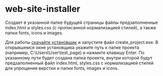 # web-site-installer
Создает в указанной папке будущей страницы файлы предзаполненные index.html и styles.css (с прописанной нормализацией стилей), а также папки fonts, icons и images.

Для работы [скачайте установщик](https://github.com/AlexandrFaleev/web-site-installer/archive/refs/heads/main.zip) и запустите файл create_project.exe.
В открывшемся окне установщика укажите путь к папке проекта (например, C:\Users\User\test_page) и нажмите клавишу Enter.
По указанному пути будет создана папка проекта, внутри которой будут предзаполненный файл index.html, styles.css с нормализацией стилей для упрощения верстки и папки fonts, images и icons.
